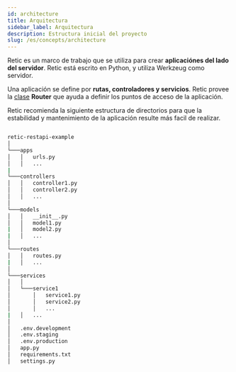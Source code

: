 ```yaml
---
id: architecture
title: Arquitectura
sidebar_label: Arquitectura
description: Estructura inicial del proyecto
slug: /es/concepts/architecture
---
```


Retic es un marco de trabajo que se utiliza para crear **aplicaciónes del lado del servidor**. Retic está escrito en Python, y utiliza Werkzeug como servidor.

Una aplicación se define por **rutas, controladores y servicios**. Retic provee la [clase](https://retic.land/manual/es/glossary/#clase "Glosario de Términos") **Router** que ayuda a definir los puntos de acceso de la aplicación.

Retic recomienda la siguiente estructura de directorios para que la estabilidad y mantenimiento de la aplicación resulte más facil de realizar.

```bash

retic-restapi-example
│
└───apps
│   │   urls.py
│   │   ...
|
└───controllers
│   │   controller1.py
│   │   controller2.py
│   │   ...
│
└───models
│   │   __init__.py
│   │   model1.py
|   │   model2.py
|   │   ...
│
└───routes
│   │   routes.py
|   │   ...
│
└───services
│   │
│   └───service1
│       │   service1.py
│       │   service2.py
│       │   ...
|   │   ...
│
│   .env.development
│   .env.staging
│   .env.production
│   app.py
│   requirements.txt
│   settings.py

```
